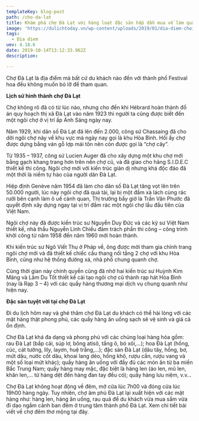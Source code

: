 ```yaml
---
templateKey: blog-post
path: /cho-da-lat
title: Khám phá chợ Đà Lạt với hàng loạt đặc sản hấp dẫn mua về làm quà!
image: 'https://dulichtoday.vn/wp-content/uploads/2019/01/dia-diem-choi-dem-da-lat-cho.jpg' 
tags:
  - Dia diem
uev: 4.18.6
date: 2019-10-14T13:12:33.962Z
description:

---
```


Chợ Đà Lạt là địa điểm mà bất cứ du khách nào đến với thành phố Festival hoa đều không muốn bỏ lỡ để tham quan. 


**Lịch sử hình thành chợ Đà Lạt**

Chợ không rõ đã có từ lúc nào, nhưng cho đến khi Hébrard hoàn thành đồ án quy hoạch thị xã Đà Lạt vào năm 1923 thì người ta cũng được biết đến một ngôi chợ ở vị trí ấp Ánh Sáng ngày nay.

Năm 1929, khi dân số Đà Lạt đã lên đến 2.000, công sứ Chassaing đã cho dời ngôi chợ này về khu vực mà ngày nay gọi là khu Hòa Bình. Hồi ấy chợ được dựng bằng ván gỗ lợp mái tôn nên còn được gọi là “chợ cây”.


Từ 1935 – 1937, công sứ Lucien Auger đã cho xây dựng một khu chợ mới bằng gạch khang trang hơn trên nền chợ cũ, và đã giao cho hãng S.I.D.E.C thiết kế thi công. Ngôi chợ mới với kiến trúc giản dị nhưng khá độc đáo đã một thời là niềm tự hào của người dân Đà Lạt.

Hiệp định Genève năm 1954 đã làm cho dân số Đà Lạt tăng vọt lên trên 50.000 người, lúc này ngôi chợ đã quá tải, lại bị một đầm xà lách cùng rác rưởi bên cạnh làm ô uế cảnh quan, Thị trưởng bấy giờ là Trần Văn Phước đã quyết định xây dựng ngay tại vị trí đầm rác một ngôi chợ lầu đầu tiên của Việt Nam.

Ngôi chợ này đã được kiến trúc sư Nguyễn Duy Đức và các kỹ sư Việt Nam thiết kế, nhà thầu Nguyễn Linh Chiếu đảm trách phần thi công – công trình khởi công từ năm 1958 đến năm 1960 mới hoàn thành.

Khi kiến trúc sư Ngô Viết Thụ ở Pháp về, ông được mời tham gia chỉnh trang ngôi chợ mới và đã thiết kế chiếc cầu thang nối tầng 2 chợ với khu Hòa Bình, cũng như hệ thống đường xá, nhà phố chung quanh chợ.

Cùng thời gian này chính quyền cũng đã nhờ hai kiến trúc sư Huỳnh Kim Mãng và Lâm Du Tốt thiết kế cải tạo ngôi chợ cũ thành rạp hát Hòa Bình (nay là Rạp 3 – 4) với các quầy hàng thương mại dịch vụ chung quanh như hiện nay.

**Đặc sản tuyệt vời tại chợ Đà Lạt**

Đi du lịch hôm nay và ghé thăm chợ Đà Lạt du khách có thể hài lòng với các mặt hàng thật phong phú, các quầy hàng ăn uống sạch sẽ vệ sinh và giá cả ổn định.

Chợ Đà Lạt khá đa dạng và phong phú với các chủng loại hàng hóa gồm: rau Đà Lạt (bắp cải, súp lơ, bông atisô, tầng ô, bó xôi,…); hoa Đà Lạt (hồng, cúc, cát tường, lily, layơn, huệ trắng,…); đặc sản Đà Lạt (dâu tây, hồng, bơ, mứt dâu, nước cốt dâu, khoai lang dẻo, hồng khô, rượu cần, rượu vang và một số loại mứt khác); quầy hàng ăn uống với đầy đủ các món ăn từ ba miền Bắc Trung Nam; quầy hàng may mặc, đặc biệt là hàng len (áo len, mũ len, khăn len,… từ hàng dệt đến hàng đan tay đều có); quầy hàng lưu niệm, v.v…

Chợ Đà Lạt không hoạt động về đêm, mở cửa lúc 7h00 và đóng cửa lúc 19h00 hàng ngày. Tuy nhiên, chợ âm phủ Đà Lạt lại xuất hiện với các mặt hàng như: hàng len, hàng ăn uống, rau quả để du khách vừa mua sắm vừa đi dạo ngắm cảnh ban đêm ở trung tâm thành phố Đà Lạt. Xem chi tiết bài viết về chợ đêm thơ mộng tại đây.